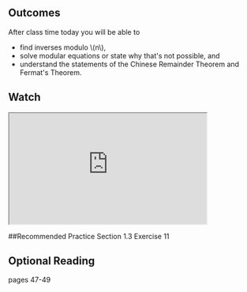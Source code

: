 ## Outcomes
After class time today you will be able to

* find inverses modulo \\(n\\),
* solve modular equations or state why that's not possible, and
* understand the statements of the Chinese Remainder Theorem and Fermat's Theorem.

## Watch
<iframe style="width: 400px; height: 225px;" title="m425-Arithmetic_Mod_n" src="https://uweau.instructure.com/courses/496410/external_tools/retrieve?display=borderless&amp;url=https%3A%2F%2F2370711-5.kaf.kaltura.com%2Fbrowseandembed%2Findex%2Fmedia%2Fentryid%2F1_yisnr57w%2FshowDescription%2Ffalse%2FshowTitle%2Ffalse%2FshowTags%2Ffalse%2FshowDuration%2Ffalse%2FshowOwner%2Ffalse%2FshowUploadDate%2Ffalse%2FplayerSize%2F400x225%2FplayerSkin%2F42909941%2F" width="400" height="225" allowfullscreen="allowfullscreen" webkitallowfullscreen="webkitallowfullscreen" mozallowfullscreen="mozallowfullscreen" allow="geolocation *; microphone *; camera *; midi *; encrypted-media *; autoplay *"></iframe>

##Recommended Practice
Section 1.3 Exercise 11

## Optional Reading
pages 47-49